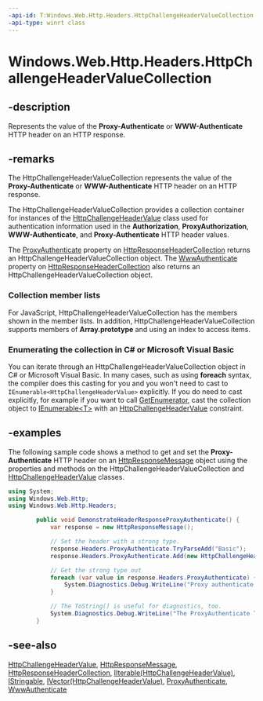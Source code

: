 ```yaml
---
-api-id: T:Windows.Web.Http.Headers.HttpChallengeHeaderValueCollection
-api-type: winrt class
---
```


<!-- Class syntax.
public class HttpChallengeHeaderValueCollection : Windows.Foundation.Collections.IIterable<Windows.Web.Http.Headers.HttpChallengeHeaderValue>, Windows.Foundation.Collections.IVector<Windows.Web.Http.Headers.HttpChallengeHeaderValue>, Windows.Foundation.IStringable, Windows.Web.Http.Headers.IHttpChallengeHeaderValueCollection
-->

# Windows.Web.Http.Headers.HttpChallengeHeaderValueCollection

## -description
Represents the value of the **Proxy-Authenticate** or **WWW-Authenticate** HTTP header on an HTTP response.

## -remarks
The HttpChallengeHeaderValueCollection represents the value of the **Proxy-Authenticate** or **WWW-Authenticate** HTTP header on an HTTP response.

The HttpChallengeHeaderValueCollection provides a collection container for instances of the [HttpChallengeHeaderValue](httpchallengeheadervalue.md) class used for authentication information used in the **Authorization**, **ProxyAuthorization**, **WWW-Authenticate**, and **Proxy-Authenticate** HTTP header values.

The [ProxyAuthenticate](httpresponseheadercollection_proxyauthenticate.md) property on [HttpResponseHeaderCollection](httpresponseheadercollection.md) returns an HttpChallengeHeaderValueCollection object. The [WwwAuthenticate](httpresponseheadercollection_wwwauthenticate.md) property on [HttpResponseHeaderCollection](httpresponseheadercollection.md) also returns an HttpChallengeHeaderValueCollection object.

### Collection member lists

For JavaScript, HttpChallengeHeaderValueCollection has the members shown in the member lists. In addition, HttpChallengeHeaderValueCollection supports members of **Array.prototype** and using an index to access items.


<!--Begin NET note for IEnumerable support-->
### Enumerating the collection in C# or Microsoft Visual Basic

You can iterate through an HttpChallengeHeaderValueCollection object in C# or Microsoft Visual Basic. In many cases, such as using **foreach** syntax, the compiler does this casting for you and you won't need to cast to `IEnumerable<HttpChallengeHeaderValue>` explicitly. If you do need to cast explicitly, for example if you want to call [GetEnumerator](/dotnet/api/system.collections.ienumerable.getenumerator?view=dotnet-uwp-10.0&preserve-view=true), cast the collection object to [IEnumerable&lt;T&gt;](/dotnet/api/system.collections.generic.ienumerable-1?view=dotnet-uwp-10.0&preserve-view=true) with an [HttpChallengeHeaderValue](httpchallengeheadervalue.md) constraint.


<!--End NET note for IEnumerable support-->

## -examples
The following sample code shows a method to get and set the **Proxy-Authenticate** HTTP header on an [HttpResponseMessage](../windows.web.http/httpresponsemessage.md) object using the properties and methods on the HttpChallengeHeaderValueCollection and [HttpChallengeHeaderValue](httpchallengeheadervalue.md) classes.

```csharp
using System;
using Windows.Web.Http;
using Windows.Web.Http.Headers;

        public void DemonstrateHeaderResponseProxyAuthenticate() {
            var response = new HttpResponseMessage();

            // Set the header with a strong type.
            response.Headers.ProxyAuthenticate.TryParseAdd("Basic");
            response.Headers.ProxyAuthenticate.Add(new HttpChallengeHeaderValue("authScheme", "authToken"));

            // Get the strong type out
            foreach (var value in response.Headers.ProxyAuthenticate) {
                System.Diagnostics.Debug.WriteLine("Proxy authenticate scheme and token: {0} {1}", value.Scheme, value.Token);
            }

            // The ToString() is useful for diagnostics, too.
            System.Diagnostics.Debug.WriteLine("The ProxyAuthenticate ToString() results: {0}", response.Headers.ProxyAuthenticate.ToString());
        }

```



## -see-also
[HttpChallengeHeaderValue](httpchallengeheadervalue.md), [HttpResponseMessage](../windows.web.http/httpresponsemessage.md), [HttpResponseHeaderCollection](httpresponseheadercollection.md), [IIterable(HttpChallengeHeaderValue)](../windows.foundation.collections/iiterable_1.md), [IStringable](../windows.foundation/istringable.md), [IVector(HttpChallengeHeaderValue)](../windows.foundation.collections/ivector_1.md), [ProxyAuthenticate](httpresponseheadercollection_proxyauthenticate.md), [WwwAuthenticate](httpresponseheadercollection_wwwauthenticate.md)
